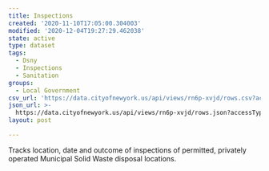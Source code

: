 ```yaml
---
title: Inspections
created: '2020-11-10T17:05:00.304003'
modified: '2020-12-04T19:27:29.462038'
state: active
type: dataset
tags:
  - Dsny
  - Inspections
  - Sanitation
groups:
  - Local Government
csv_url: 'https://data.cityofnewyork.us/api/views/rn6p-xvjd/rows.csv?accessType=DOWNLOAD'
json_url: >-
  https://data.cityofnewyork.us/api/views/rn6p-xvjd/rows.json?accessType=DOWNLOAD
layout: post

---
```

Tracks location, date and outcome of inspections of permitted, privately operated Municipal Solid Waste disposal locations.
